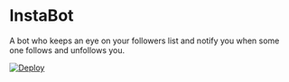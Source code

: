# InstaBot
A bot who keeps an eye on your followers list and notify you when some one follows and unfollows you.

[![Deploy](https://www.herokucdn.com/deploy/button.svg)](https://heroku.com/deploy?template=https://github.com/NRSA-devs/InstaBot)
